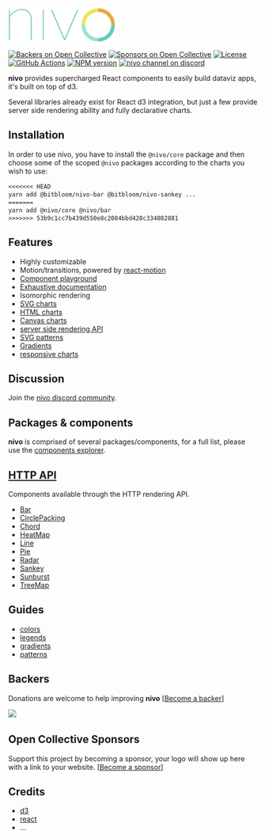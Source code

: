<img alt="nivo" src="https://raw.githubusercontent.com/plouc/nivo/master/nivo.png" width="216" height="68"/>

[![Backers on Open Collective](https://opencollective.com/nivo/backers/badge.svg?style=flat-square)](#backers)
[![Sponsors on Open Collective](https://opencollective.com/nivo/sponsors/badge.svg?style=flat-square)](#sponsors)
[![License][license-image]][license-url]
[![GitHub Actions][actions-image]][actions-url]
[![NPM version][npm-image]][npm-url]
[![nivo channel on discord](https://img.shields.io/badge/discord-nivo-61dafb.svg?style=flat-square)](https://discord.gg/n7Ft74f)

**nivo** provides supercharged React components to easily build dataviz apps,
it's built on top of d3.

Several libraries already exist for React d3 integration,
but just a few provide server side rendering ability and fully declarative charts.

## Installation

In order to use nivo, you have to install the `@nivo/core` package and then choose
some of the scoped `@nivo` packages according to the charts you wish to use:

```
<<<<<<< HEAD
yarn add @bitbloom/nivo-bar @bitbloom/nivo-sankey ...
=======
yarn add @nivo/core @nivo/bar
>>>>>>> 53b9c1cc7b439d550e8c2084bbd420c334082881
```

## Features

-   Highly customizable
-   Motion/transitions, powered by [react-motion](https://github.com/chenglou/react-motion)
-   [Component playground](http://nivo.rocks)
-   [Exhaustive documentation](http://nivo.rocks)
-   Isomorphic rendering
-   [SVG charts](http://nivo.rocks/components?filter=svg)
-   [HTML charts](http://nivo.rocks/components?filter=html)
-   [Canvas charts](http://nivo.rocks/components?filter=canvas)
-   [server side rendering API](https://github.com/plouc/nivo-api)
-   [SVG patterns](http://nivo.rocks/guides/patterns)
-   [Gradients](http://nivo.rocks/guides/gradients)
-   [responsive charts](http://nivo.rocks/components?q=responsive)

## Discussion

Join the [nivo discord community](https://discord.gg/n7Ft74f).

## Packages & components

**nivo** is comprised of several packages/components, for a full list,
please use the [components explorer](http://nivo.rocks/components).

## [HTTP API](https://github.com/plouc/nivo-api)

Components available through the HTTP rendering API.

-   [Bar](https://nivo-api.herokuapp.com/samples/bar.svg)
-   [CirclePacking](https://nivo-api.herokuapp.com/samples/circle-packing.svg)
-   [Chord](https://nivo-api.herokuapp.com/samples/chord.svg)
-   [HeatMap](https://nivo-api.herokuapp.com/samples/heatmap.svg)
-   [Line](https://nivo-api.herokuapp.com/samples/line.svg)
-   [Pie](https://nivo-api.herokuapp.com/samples/pie.svg)
-   [Radar](https://nivo-api.herokuapp.com/samples/radar.svg)
-   [Sankey](https://nivo-api.herokuapp.com/samples/sankey.svg)
-   [Sunburst](https://nivo-api.herokuapp.com/samples/sunburst.svg)
-   [TreeMap](https://nivo-api.herokuapp.com/samples/treemap.svg)

## Guides

-   [colors](http://nivo.rocks/guides/colors)
-   [legends](http://nivo.rocks/guides/legends)
-   [gradients](http://nivo.rocks/guides/gradients)
-   [patterns](http://nivo.rocks/guides/patterns)

## Backers

Donations are welcome to help improving **nivo** [[Become a backer](https://opencollective.com/nivo#backer)]

<a href="https://opencollective.com/nivo#backers" target="_blank"><img src="https://opencollective.com/nivo/backers.svg?width=890"></a>

## Open Collective Sponsors

Support this project by becoming a sponsor,
your logo will show up here with a link to your website. [[Become a sponsor](https://opencollective.com/nivo#sponsor)]

## Credits

-   [d3](https://d3js.org/)
-   [react](https://facebook.github.io/react/)
-   …

[license-image]: https://img.shields.io/github/license/plouc/nivo.svg?style=flat-square
[license-url]: https://github.com/plouc/nivo/blob/master/LICENSE.md
[npm-image]: https://img.shields.io/npm/v/@bitbloom/nivo-core.svg?style=flat-square
[npm-url]: https://www.npmjs.com/~nivo
[actions-image]: https://img.shields.io/github/workflow/status/plouc/nivo/CI.svg?style=flat-square
[actions-url]: https://github.com/plouc/nivo/actions
[prettier-image]: https://img.shields.io/badge/styled_with-prettier-ff69b4.svg?style=flat-square
[prettier-url]: https://github.com/prettier/prettier
